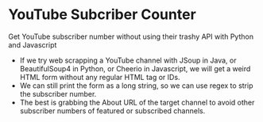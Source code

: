 # YouTube Subcriber Counter
Get YouTube subscriber number without using their trashy API with Python and Javascript
- If we try web scrapping a YouTube channel with JSoup in Java, or BeautifulSoup4 in Python, or Cheerio in Javascript, we will get a weird HTML form without any regular HTML tag or IDs.
- We can still print the form as a long string, so we can use regex to strip the subscriber number.
- The best is grabbing the About URL of the target channel to avoid other subscriber numbers of  featured or subscribed channels.
